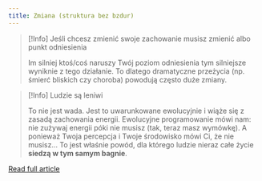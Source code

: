 ```yaml
---
title: Zmiana (struktura bez bzdur)
---
```


> [!Info] Jeśli chcesz zmienić swoje zachowanie musisz zmienić albo punkt odniesienia
>
> Im silniej ktoś/coś naruszy Twój poziom odniesienia tym silniejsze wyniknie z tego działanie. To dlatego dramatyczne przeżycia (np. śmierć bliskich czy choroba) powodują często duże zmiany.

> [!Info] Ludzie są leniwi
>
>  To nie jest wada. Jest to uwarunkowane ewolucyjnie i wiąże się z zasadą zachowania energii. Ewolucyjne programowanie mówi nam: nie zużywaj energii póki nie musisz (tak, teraz masz wymówkę). A ponieważ Twoja percepcja i Twoje środowisko mówi Ci, że nie musisz… To jest właśnie powód, dla którego ludzie nieraz całe życie **siedzą w tym samym bagnie**.

[Read full article](https://zenjaskiniowca.pl/zmiana-struktura-bez-bzdur/)